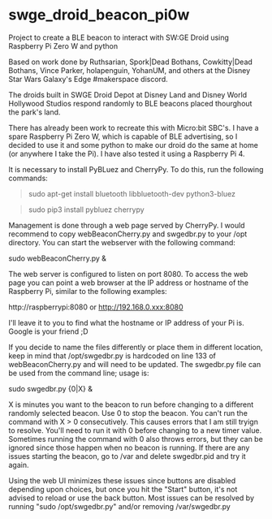 # swge_droid_beacon_pi0w
Project to create a BLE beacon to interact with SW:GE Droid using Raspberry Pi Zero W and python

Based on work done by Ruthsarian, Spork|Dead Bothans, Cowkitty|Dead Bothans, Vince Parker, holapenguin, YohanUM, and others at the Disney Star Wars Galaxy's Edge #makerspace discord.

The droids built in SWGE Droid Depot at Disney Land and Disney World Hollywood Studios respond randomly to BLE beacons placed thourghout the park's land.

There has already been work to recreate this with Micro:bit SBC's. I have a spare Raspberry Pi Zero W, which is capable of BLE advertising, so I decided to use it and some python to make our droid do the same at home (or anywhere I take the Pi). I have also tested it using a Raspberry Pi 4.

It is necessary to install PyBLuez and CherryPy. To do this, run the following commands:

  > sudo apt-get install bluetooth libbluetooth-dev python3-bluez
  
  > sudo pip3 install pybluez cherrypy

Management is done through a web page served by CherryPy. I would recommend to copy webBeaconCherry.py and swgedbr.py to your /opt directory. You can start the webserver with the following command:

  sudo webBeaconCherry.py &

The web server is configured to listen on port 8080. To access the web page you can point a web browser at the IP address or hostname of the Raspberry Pi, similar to the following examples:

  http://raspberrypi:8080
or
  http://192.168.0.xxx:8080
  
I'll leave it to you to find what the hostname or IP address of your Pi is. Google is your friend ;D
  
If you decide to name the files differently or place them in different location, keep in mind that /opt/swgedbr.py is hardcoded on line 133 of webBeaconCherry.py and will need to be updated. The swgedbr.py file can be used from the command line; usage is:

  sudo swgedbr.py {0|X} &

X is minutes you want to the beacon to run before changing to a different randomly selected beacon. Use 0 to stop the beacon. You can't run the command with X > 0 consecutively. This causes errors that I am still tryign to resolve. You'll need to run it with 0 before changing to a new timer value. Sometimes running the command with 0 also throws errors, but they can be ignored since those happen when no beacon is running. If there are any issues starting the beacon, go to /var and delete swgedbr.pid and try it again.

Using the web UI minimizes these issues since buttons are disabled depending upon choices, but once you hit the "Start" button, it's not advised to reload or use the back button. Most issues can be resolved by running "sudo /opt/swgedbr.py" and/or removing /var/swgedbr.py
